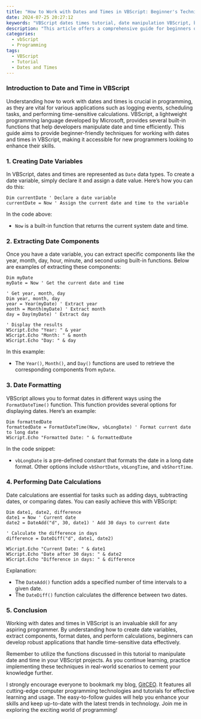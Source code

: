 ```yaml
---
title: "How to Work with Dates and Times in VBScript: Beginner's Techniques"
date: 2024-07-25 20:27:12
keywords: "VBScript dates times tutorial, date manipulation VBScript, beginner VBScript datetime techniques, working with dates VBScript"
description: "This article offers a comprehensive guide for beginners on working with dates and times in VBScript. It covers essential techniques to manipulate and format dates, including creating date variables, extracting components such as year, month, and day, performing date calculations, and employing built-in VBScript functions effectively. With detailed code examples and clear explanations, readers will learn to handle dates and times proficiently in their VBScript applications. Additionally, this tutorial provides insights into the importance of date manipulation in programming and offers tips for further learning in VBScript and related technologies."
categories:
  - vbScript
  - Programming
tags:
  - VBScript
  - Tutorial
  - Dates and Times
---
```


### Introduction to Date and Time in VBScript

Understanding how to work with dates and times is crucial in programming, as they are vital for various applications such as logging events, scheduling tasks, and performing time-sensitive calculations. VBScript, a lightweight programming language developed by Microsoft, provides several built-in functions that help developers manipulate date and time efficiently. This guide aims to provide beginner-friendly techniques for working with dates and times in VBScript, making it accessible for new programmers looking to enhance their skills.

<!-- more -->

### 1. Creating Date Variables

In VBScript, dates and times are represented as `Date` data types. To create a date variable, simply declare it and assign a date value. Here’s how you can do this:

```VBScript
Dim currentDate ' Declare a date variable
currentDate = Now ' Assign the current date and time to the variable
```
In the code above:
- `Now` is a built-in function that returns the current system date and time.

### 2. Extracting Date Components

Once you have a date variable, you can extract specific components like the year, month, day, hour, minute, and second using built-in functions. Below are examples of extracting these components:

```VBScript
Dim myDate
myDate = Now ' Get the current date and time

' Get year, month, day
Dim year, month, day
year = Year(myDate) ' Extract year
month = Month(myDate) ' Extract month
day = Day(myDate) ' Extract day

' Display the results
WScript.Echo "Year: " & year
WScript.Echo "Month: " & month
WScript.Echo "Day: " & day
```
In this example:
- The `Year()`, `Month()`, and `Day()` functions are used to retrieve the corresponding components from `myDate`.

### 3. Date Formatting

VBScript allows you to format dates in different ways using the `FormatDateTime()` function. This function provides several options for displaying dates. Here’s an example:

```VBScript
Dim formattedDate
formattedDate = FormatDateTime(Now, vbLongDate) ' Format current date to long date
WScript.Echo "Formatted Date: " & formattedDate
```
In the code snippet:
- `vbLongDate` is a pre-defined constant that formats the date in a long date format. Other options include `vbShortDate`, `vbLongTime`, and `vbShortTime`.

### 4. Performing Date Calculations

Date calculations are essential for tasks such as adding days, subtracting dates, or comparing dates. You can easily achieve this with VBScript:

```VBScript
Dim date1, date2, difference
date1 = Now ' Current date
date2 = DateAdd("d", 30, date1) ' Add 30 days to current date

' Calculate the difference in days
difference = DateDiff("d", date1, date2)

WScript.Echo "Current Date: " & date1
WScript.Echo "Date after 30 days: " & date2
WScript.Echo "Difference in days: " & difference
```
Explanation:
- The `DateAdd()` function adds a specified number of time intervals to a given date.
- The `DateDiff()` function calculates the difference between two dates.

### 5. Conclusion

Working with dates and times in VBScript is an invaluable skill for any aspiring programmer. By understanding how to create date variables, extract components, format dates, and perform calculations, beginners can develop robust applications that handle time-sensitive data effectively. 

Remember to utilize the functions discussed in this tutorial to manipulate date and time in your VBScript projects. As you continue learning, practice implementing these techniques in real-world scenarios to cement your knowledge further.

I strongly encourage everyone to bookmark my blog, [GitCEO](https://gitceo.com). It features all cutting-edge computer programming technologies and tutorials for effective learning and usage. The easy-to-follow guides will help you enhance your skills and keep up-to-date with the latest trends in technology. Join me in exploring the exciting world of programming!